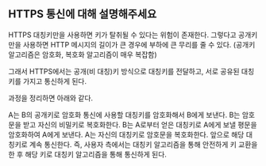 ## HTTPS 통신에 대해 설명해주세요


HTTPS
대칭키만을 사용하면 키가 탈취될 수 있다는 위험이 존재한다. 그렇다고 공개키만을 사용하면 HTTP 메시지의 길이가 큰 경우에 부하에 큰 무리를 줄 수 있다. (공개키 알고리즘은 암호화, 복호화 알고리즘이 매우 복잡함)

 

그래서 HTTPS에서는 공개(비 대칭)키 방식으로 대칭키를 전달하고, 서로 공유된 대칭키를 가지고 통신하게 된다.

 

과정을 정리하면 아래와 같다.

A는 B의 공개키로 암호화 통신에 사용할 대칭키를 암호화해서 B에게 보낸다.
B는 암호문을 받고 자신의 비밀키로 복호화한다.
B는 A로부터 얻은 대칭키로 A에게 보낼 평문을 암호화하여 A에게 보낸다.
A는 자신의 대칭키로 암호문을 복호화한다.
앞으로 해당 대칭키로 계속 통신한다.
즉, 사용자 측에서는 대칭키 알고리즘을 통해 안전하게 키 교환을 한 후 해당 키로 대칭키 알고리즘을 통해 통신하게 된다.






